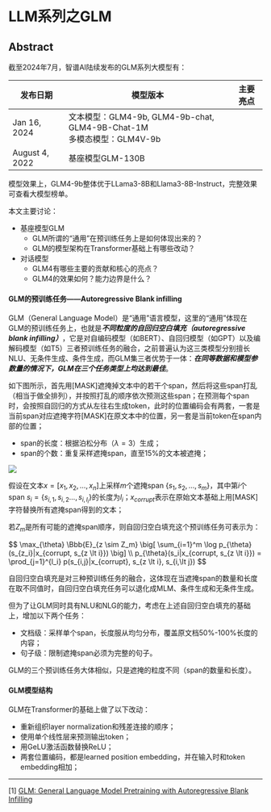 # LLM系列之GLM

## Abstract

截至2024年7月，智谱AI陆续发布的GLM系列大模型有：

|发布日期|模型版本|主要亮点|
|--|--|--|
|Jan 16, 2024|文本模型：GLM4-9b, GLM4-9b-chat, GLM4-9B-Chat-1M<br>多模态模型：GLM4V-9b||
|August 4, 2022|基座模型GLM-130B||

模型效果上，GLM4-9b整体优于LLama3-8B和Llama3-8B-Instruct，完整效果可查看大模型榜单。

本文主要讨论：

- 基座模型GLM
    - GLM所谓的“通用”在预训练任务上是如何体现出来的？
    - GLM的模型架构在Transformer基础上有哪些改动？
- 对话模型
    - GLM4有哪些主要的贡献和核心的亮点？
    - GLM4的效果如何？能力边界是什么？

#### GLM的预训练任务——Autoregressive Blank infilling

GLM（General Language Model）是“通用”语言模型，这里的“通用”体现在GLM的预训练任务上，也就是***不同粒度的自回归空白填充（autoregressive blank infilling）***，它是对自编码模型（如BERT）、自回归模型（如GPT）以及编解码模型（如T5）三者预训练任务的融合，之前普遍认为这三类模型分别擅长NLU、无条件生成、条件生成，而GLM集三者优势于一体：***在同等数据和模型参数量的情况下，GLM在三个任务类型上均达到最佳***。

如下图所示，首先用[MASK]遮掩掉文本中的若干个span，然后将这些span打乱（相当于做全排列），并按照打乱的顺序依次预测这些span；在预测每个span时，会按照自回归的方式从左往右生成token，此时的位置编码会有两套，一套是当前span对应遮掩字符[MASK]在原文本中的位置，另一套是当前token在span内部的位置；

- span的长度：根据泊松分布（$\lambda = 3$）生成；
- span的个数：重复采样遮掩span，直至15%的文本被遮掩；

![](/static/imgs/glm-fig-1.png)

假设在文本$x=[x_1, x_2, ..., x_n]$上采样$m$个遮掩span $\{s_1, s_2, ..., s_m\}$，其中第$i$个span $s_i = \{s_{i,1}, s_{i,2}..., s_{i, l_i}\}$的长度为$l_i$；$x_{corrupt}$表示在原始文本基础上用[MASK]字符替换所有遮掩span得到的文本；

若$Z_m$是所有可能的遮掩span顺序，则自回归空白填充这个预训练任务可表示为：

<p class="text-center">
$$
\max_{\theta} \Bbb{E}_{z \sim Z_m} \big[ \sum_{i=1}^m \log p_{\theta}(s_{z_i}|x_{corrupt, s_{z \lt i}}) \big] \\
p_{\theta}(s_i|x_{corrupt, s_{z \lt i}}) = \prod_{j=1}^{l_i} p(s_{i,j}|x_{corrupt}, s_{z \lt i}, s_{i,\lt j})
$$
<p>

自回归空白填充是对三种预训练任务的融合，这体现在当遮掩span的数量和长度在取不同值时，自回归空白填充任务可以退化成MLM、条件生成和无条件生成。

但为了让GLM同时具有NLU和NLG的能力，考虑在上述自回归空白填充的基础上，增加以下两个任务：

- 文档级：采样单个span，长度服从均匀分布，覆盖原文档50%-100%长度的内容；
- 句子级：限制遮掩span必须为完整的句子。

GLM的三个预训练任务大体相似，只是遮掩的粒度不同（span的数量和长度）。

#### GLM模型结构

GLM在Transformer的基础上做了以下改动：

- 重新组织layer normalization和残差连接的顺序；
- 使用单个线性层来预测输出token；
- 用GeLU激活函数替换ReLU；
- 两套位置编码，都是learned position embedding，并在输入时和token embedding相加；

---

[1] [GLM: General Language Model Pretraining with Autoregressive Blank Infilling](https://arxiv.org/pdf/2103.10360)

